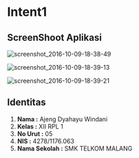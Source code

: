 # Intent1

## ScreenShoot Aplikasi
![screenshot_2016-10-09-18-38-49](https://cloud.githubusercontent.com/assets/22089579/19220272/e2a9a482-8e53-11e6-9ca5-564354f6384e.png)

![screenshot_2016-10-09-18-39-13](https://cloud.githubusercontent.com/assets/22089579/19220287/3ff23ba4-8e54-11e6-864c-0848cb0ade88.png)

![screenshot_2016-10-09-18-39-21](https://cloud.githubusercontent.com/assets/22089579/19220291/62f058c0-8e54-11e6-8a9f-0aa64ae511e3.png)

##  Identitas
1. **Nama :** Ajeng Dyahayu Windani
2. **Kelas :** XII RPL 1
3. **No Urut :** 05
4. **NIS :** 4278/1176.063
5. **Nama Sekolah :** SMK TELKOM MALANG
